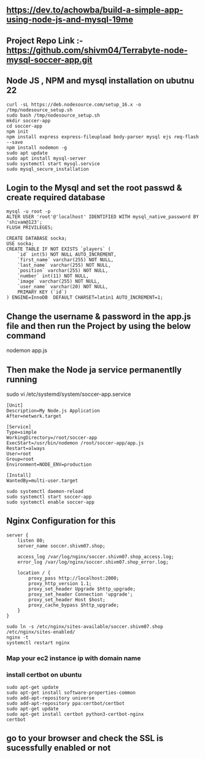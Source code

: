 ## https://dev.to/achowba/build-a-simple-app-using-node-js-and-mysql-19me
## Project Repo Link :- https://github.com/shivm04/Terrabyte-node-mysql-soccer-app.git

## Node JS , NPM and mysql installation on ubutnu 22 
```
curl -sL https://deb.nodesource.com/setup_16.x -o /tmp/nodesource_setup.sh
sudo bash /tmp/nodesource_setup.sh
mkdir soccer-app
cd soccer-app
npm init
npm install express express-fileupload body-parser mysql ejs req-flash --save
npm install nodemon -g
sudo apt update
sudo apt install mysql-server
sudo systemctl start mysql.service
sudo mysql_secure_installation
```
## Login to the Mysql and set the root passwd & create required database
```
mysql -u root -p
ALTER USER 'root'@'localhost' IDENTIFIED WITH mysql_native_password BY 'shivam@123';
FLUSH PRIVILEGES;

CREATE DATABASE socka;
USE socka;
CREATE TABLE IF NOT EXISTS `players` (
    `id` int(5) NOT NULL AUTO_INCREMENT,
    `first_name` varchar(255) NOT NULL,
    `last_name` varchar(255) NOT NULL,
    `position` varchar(255) NOT NULL,
    `number` int(11) NOT NULL,
    `image` varchar(255) NOT NULL,
    `user_name` varchar(20) NOT NULL,
    PRIMARY KEY (`id`)
) ENGINE=InnoDB  DEFAULT CHARSET=latin1 AUTO_INCREMENT=1;
```

## Change the username & password in the app.js file and then run the Project by using the below command 
nodemon app.js

## Then make the Node ja service permanentlly running 

sudo vi /etc/systemd/system/soccer-app.service
```
[Unit]
Description=My Node.js Application
After=network.target

[Service]
Type=simple
WorkingDirectory=/root/soccer-app
ExecStart=/usr/bin/nodemon /root/soccer-app/app.js
Restart=always
User=root
Group=root
Environment=NODE_ENV=production

[Install]
WantedBy=multi-user.target
```
```
sudo systemctl daemon-reload
sudo systemctl start soccer-app
sudo systemctl enable soccer-app
```

## Nginx Configuration for this
```
server {
    listen 80;
    server_name soccer.shivm07.shop;

    access_log /var/log/nginx/soccer.shivm07.shop_access.log;
    error_log /var/log/nginx/soccer.shivm07.shop_error.log;

    location / {
        proxy_pass http://localhost:2000;
        proxy_http_version 1.1;
        proxy_set_header Upgrade $http_upgrade;
        proxy_set_header Connection 'upgrade';
        proxy_set_header Host $host;
        proxy_cache_bypass $http_upgrade;
    }
}
```
```
sudo ln -s /etc/nginx/sites-available/soccer.shivm07.shop /etc/nginx/sites-enabled/
nginx -t
systemctl restart nginx
```
### Map your ec2 instance ip with domain name 

### install certbot on ubuntu 
```
sudo apt-get update
sudo apt-get install software-properties-common
sudo add-apt-repository universe
sudo add-apt-repository ppa:certbot/certbot
sudo apt-get update
sudo apt-get install certbot python3-certbot-nginx
certbot
```
## go to your browser and check the SSL is sucessfully enabled or not 




